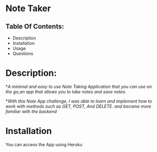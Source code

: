 # Note Taker 

## Table Of Contents:

* Description
* Installation
* Usage
* Questions

# Description:
**A minimal and easy to use Note Taking Application that you can use on the go,an app that allows you to take notes and save notes.*

**With this Note App challenge, I was able to learn and implement how to work with methods such as GET, POST, And DELETE. and became more familiar with the backend*

# Installation
You can access the App using Heroku
